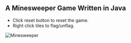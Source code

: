 ## A Minesweeper Game Written in Java

* Click reset button to reset the game.
* Right click tiles to flag/unflag.

![Minesweeper](https://imgur.com/iJbmufw)

